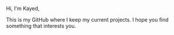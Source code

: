Hi, I'm Kayed,

This is my GitHub where I keep my current projects.
I hope you find something that interests you.
